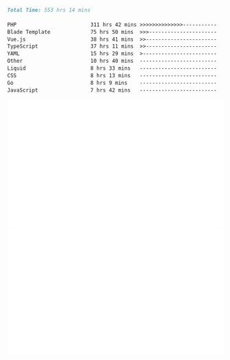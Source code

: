 <!--START_SECTION:waka-->

```markdown
Total Time: 553 hrs 14 mins

PHP                        311 hrs 42 mins >>>>>>>>>>>>>>-----------   55.28 %
Blade Template             75 hrs 50 mins  >>>----------------------   13.45 %
Vue.js                     38 hrs 41 mins  >>-----------------------   06.86 %
TypeScript                 37 hrs 11 mins  >>-----------------------   06.60 %
YAML                       15 hrs 29 mins  >------------------------   02.75 %
Other                      10 hrs 40 mins  -------------------------   01.89 %
Liquid                     8 hrs 33 mins   -------------------------   01.52 %
CSS                        8 hrs 13 mins   -------------------------   01.46 %
Go                         8 hrs 9 mins    -------------------------   01.45 %
JavaScript                 7 hrs 42 mins   -------------------------   01.37 %
```

<!--END_SECTION:waka-->
<p align="center">
    <img src="https://raw.githubusercontent.com/rjp2525/rjp2525/output/generated/overview.svg">
    <img src="https://raw.githubusercontent.com/rjp2525/rjp2525/output/generated/languages.svg">
</p>
